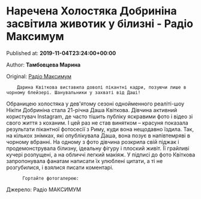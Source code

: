 
# Наречена Холостяка Добриніна засвітила животик у білизні - Радіо Максимум

Published at: **2019-11-04T23:24:00+00:00**

Author: **Тамбовцева Марина**

Original: [Радіо Максимум](https://maximum.fm/narechena-holostyaka-dobrinina-zasvitila-zhivotik-u-bilizni_n169075)


        Дарина Квіткова виставила доволі пікантні кадри, позуючи лише в чорному блейзері. Шанувальники у захваті від Даші!
      
Обраницею холостяка у дев'ятому сезоні однойменного реаліті-шоу Нікіти Добриніна стала 21-річна Даша Квіткова.
Дівчина активний користувач Instagram, де часто тішить публіку яскравими фото і відео зі свого життя з коханим. І цей раз не став винятком – красуня показала результати пікантної фотосесії з Риму, куди вона нещодавно їздила.
Так, на кількох знімках, які опублікувала Даша, вона позує в напівтемряві в чорному вбранні. На одному з фото дівчина розкрила свій піджак і продемонструвала білизну, ідеальну фігуру і плоский живіт. Її грайливі кучері розпущені, а на обличчі легкий макіяж. У підписі до фото Квіткова запропонувала фанатам написати їх улюблені цитати, а ті не розгубилися, і взялися писати коментарі.

        
          Гортайте фотогалерею:
        
      
Джерело: Радіо МАКСИМУМ
